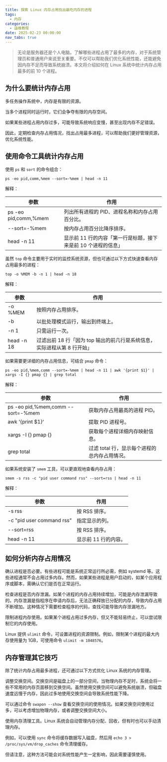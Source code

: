 ```yaml
---
title: 探索 Linux 内存占用找出最吃内存的进程
tags:
  - 内存
categories:
  - 运维教程
date: 2025-02-23 00:00:00
nav_tabs: true
---
```


> 无论是服务器还是个人电脑，了解哪些进程占用了最多的内存，对于系统管理员和普通用户来说至关重要。不仅可以帮助我们优化系统性能，还能避免因内存不足而导致系统崩溃。本文将介绍如何在 Linux 系统中统计内存占用最多的前 10 个进程。

<!-- more -->

## 为什么要统计内存占用

多任务操作系统中，内存是有限的资源。

当多个进程同时运行时，它们会争夺有限的内存空间。

如果某些进程占用内存过多，可能导致系统响应变慢，甚至出现内存不足错误。

因此，定期检查内存占用情况，找出占用最多进程，可以帮助我们更好管理资源，优化系统性能。

## 使用命令工具统计内存占用

使用 `ps` 和 `sort` 的命令组合：

```
ps -eo pid,comm,%mem --sort=-%mem | head -n 11
```

解释：

| 参数 | 作用 |
| - | - |
| ps -eo pid,comm,%mem | 列出所有进程的 PID、进程名称和内存占用百分比。 |
| --sort=-%mem | 按内存占用百分比降序排序。 |
| head -n 11 | 显示前 11 行的内容「第一行是标题，接下来是前 10 个进程的信息」 |

虽然 `top` 命令主要用于实时的监控系统资源，但也可通过以下方式快速查看内存占用最多的进程：

```
top -o %MEM -b -n 1 | head -n 18
```

解释：

| 参数 | 作用 |
| - | - |
| -o %MEM | 按照内存占用排序。 |
| -b | 以批处理模式运行，输出到终端上。 |
| -n 1 | 只需运行一次。 |
| head -n 18 | 过滤出前 18 行「因为 top 输出的前几行是系统信息，实际进程从第 8 行开始」 |

如果需要更详细的内存占用信息，可结合 `pmap` 命令：

```
ps -eo pid,%mem,comm --sort=-%mem | head -n 11 | awk '{print $1}' | xargs -I {} pmap {} | grep total
```

解释：

| 参数 | 作用 |
| - | - |
| ps -eo pid,%mem,comm --sort=-%mem | 获取内存占用最高的进程 PID。 |
| awk '{print $1}' | 提取 PID 进程号。 |
| xargs -I {} pmap {} | 获取每个进程详细内存映射信息。 |
| grep total | 过滤 total 行，显示每个进程的总内存占用情况。 |

如果系统安装了 `smem` 工具，可以更直观地查看内存占用：

```
smem -s rss -c "pid user command rss" --sort=rss | head -n 11
```

解释：

| 参数 | 作用 |
| - | - |
| -s rss | 按 RSS 排序。 |
| -c "pid user command rss" | 指定显示的列。 |
| --sort=rss | 按 RSS 排序。 |
| head -n 11 | 显示前 11 行的内容。 |

## 如何分析内存占用情况

确认进程是否必要。有些进程可能是系统正常运行所必需，例如 systemd 等。这些进程通常不会占用过多内存。然而，如果某些进程是用户启动的，如某个应用程序或脚本，需确认它们是否在正常运行。

检查进程是否内存泄漏。如某个进程的内存占用持续增加，可能是内存泄漏导致的。内存泄漏是指程序在申请内存后，无法正确释放已分配的内存，导致内存占用不断增加。这种情况下需要检查程序的代码，查找可能导致内存泄漏地方。

限制进程内存使用。如果某个进程占用过多内存，但又不能轻易终止，可以尝试限制它的内存使用。

Linux 提供 `ulimit` 命令，可设置进程的资源限制。例如，限制某个进程的最大内存使用量为 1GB，可使用命令 `ulimit -m 1048576`。

## 内存管理其它技巧

除了统计内存占用最多进程，还可通过以下方式优化 Linux 系统的内存管理。

调整交换空间。交换空间是磁盘上的一部分空间，当物理内存不足时，系统会将一些不常用的内存页面移到交换空间。虽然使用交换空间可以避免系统崩溃，但磁盘速度远慢于内存，因此过多地使用交换空间会导致系统性能下降。

可以通过命令 `swapon --show` 查看交换空间的使用情况。如果交换空间使用过多，可以考虑增加物理内存，或者调整交换空间大小。

使用内存清理工具。Linux 系统会自动管理内存分配、回收，但有时也可以手动清理内存。

例如，可以使用 `sync` 命令将缓存数据写入磁盘，然后用 `echo 3 > /proc/sys/vm/drop_caches` 命令清理缓存。

但请注意，这种方法可能会对系统性能产生一定影响，因此需要谨慎使用。